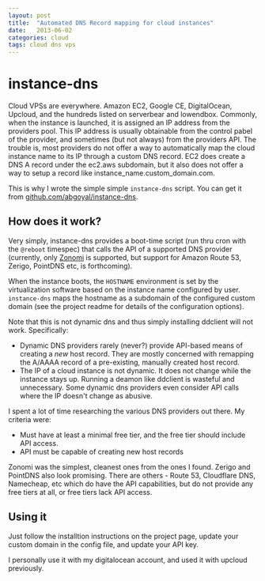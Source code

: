 ```yaml
---
layout: post
title:  "Automated DNS Record mapping for cloud instances"
date:   2013-06-02
categories: cloud
tags: cloud dns vps
---
```


# instance-dns

Cloud VPSs are everywhere. Amazon EC2, Google CE, DigitalOcean, Upcloud, and the hundreds listed on serverbear and lowendbox.
Commonly, when the instance is launched, it is assigned an IP address from the providers pool. This IP address is usually 
obtainable from the control pabel of the provider, and sometimes (but not always) from the providers API. The trouble is, 
most providers do not offer a way to automatically map the cloud instance name to its IP through a custom DNS record. EC2 does create 
a DNS A record under the ec2.aws subdomain, but it also does not offer a way to setup a record like instance_name.custom_domain.com. 

This is why I wrote the simple simple `instance-dns` script. You can get it from [github.com/abgoyal/instance-dns](//github.com/abgoyal/instance-dns).


## How does it work?

Very simply, instance-dns provides a boot-time script (run thru cron with the `@reboot` timespec) that calls the API of a supported DNS provider 
(currently, only [Zonomi](//www.zonomi.com) is supported, but support for Amazon Route 53, Zerigo, PointDNS etc, is forthcoming).

When the instance boots, the `HOSTNAME` environment is set by the virtualization software based on the instance name configured by user. `instance-dns` 
maps the hostname as a subdomain of the configured custom domain (see the project readme for details of the configuration options).

Note that this is not dynamic dns and thus simply installing ddclient will not work. Specifically:

- Dynamic DNS providers rarely (never?) provide API-based means of creating a _new_ host record. They are 
  mostly concerned with remapping the A/AAAA record of a pre-existing, manually created host record.
- The IP of a cloud instance is not dynamic. It does not change while the instance stays up. Running a deamon like ddclient is wasteful
  and unnecessary. Some dynamic dns providers even consider API calls where the IP doesn't change as abusive.

I spent a lot of time researching the various DNS providers out there. My criteria were:

- Must have at least a minimal free tier, and the free tier should include API access.
- API must be capable of creating new host records

Zonomi was the simplest, cleanest ones from the ones I found. Zerigo and PointDNS also look promising. There are others - Route 53, Cloudflare DNS, Namecheap, etc
which do have the API capabilities, but do not provide any free tiers at all, or free tiers lack API access.

## Using it

Just follow the installtion instructions on the project page, update your custom domain in the config file, and update your API key.

I personally use it with my digitalocean account, and used it with upcloud previously. 
